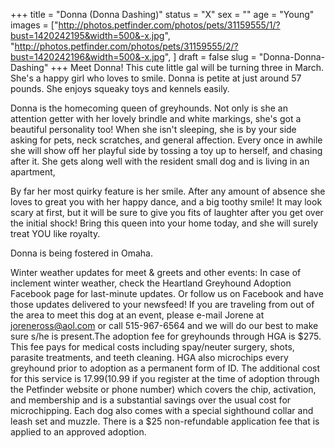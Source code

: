 +++
title = "Donna (Donna Dashing)"
status = "X"
sex = ""
age = "Young"
images = ["http://photos.petfinder.com/photos/pets/31159555/1/?bust=1420242195&width=500&-x.jpg",
"http://photos.petfinder.com/photos/pets/31159555/2/?bust=1420242196&width=500&-x.jpg",
]
draft = false
slug = "Donna-Donna-Dashing"
+++
Meet Donna! This cute little gal will be turning three in March. She's a happy girl who loves to smile. Donna is petite at just around 57 pounds. She enjoys squeaky toys and kennels easily.

Donna is the homecoming queen of greyhounds. Not only is she an attention getter with her lovely brindle and white markings, she's got a beautiful personality too! When she isn't sleeping, she is by your side asking for pets, neck scratches, and general affection. Every once in awhile she will show off her playful side by tossing a toy up to herself, and chasing after it. She gets along well with the resident small dog and is living in an apartment,

By far her most quirky feature is her smile. After any amount of absence she loves to great you with her happy dance, and a big toothy smile! It may look scary at first, but it will be sure to give you fits of laughter after you get over the initial shock! Bring this queen into your home today, and she will surely treat YOU like royalty.

Donna is being fostered in Omaha.


Winter weather updates for meet & greets and other events: In case of inclement winter weather, check the Heartland Greyhound Adoption Facebook page for last-minute updates. Or follow us on Facebook and have those updates delivered to your newsfeed!
If you are traveling from out of the area to meet this dog at an event, please e-mail Jorene at joreneross@aol.com or call 515-967-6564 and we will do our best to make sure s/he is present.The adoption fee for greyhounds through HGA is $275. This fee pays for medical costs including spay/neuter surgery, shots, parasite treatments, and teeth cleaning. HGA also microchips every greyhound prior to adoption as a permanent form of ID. The additional cost for this service is $17.99 ($10.99 if you register at the time of adoption through the Petfinder website or phone number) which covers the chip, activation, and membership and is a substantial savings over the usual cost for microchipping. Each dog also comes with a special sighthound collar and leash set and muzzle. There is a $25 non-refundable application fee that is applied to an approved adoption.

